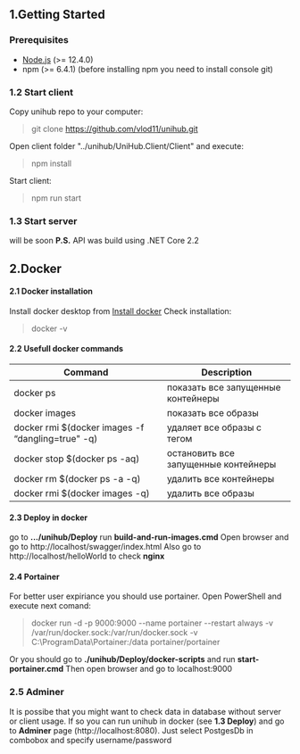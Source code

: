 ## 1.Getting Started
### Prerequisites
* [Node.js](https://nodejs.org/en/) (>= 12.4.0)
* npm (>= 6.4.1) (before installing npm you need to install console git)
### 1.2 Start client
Copy unihub repo to your computer:
> git clone https://github.com/vlod11/unihub.git

Open client folder "../unihub/UniHub.Client/Client" and execute:
> npm install

Start client:
> npm run start

### 1.3 Start server
will be soon
__P.S.__ API was build using .NET Core 2.2

## 2.Docker
#### 2.1 Docker installation
Install docker desktop from [Install docker](https://docs.docker.com/docker-for-windows/install/)
Check installation:

> docker -v

#### 2.2 Usefull docker commands
| Command | Description |
|---------|-------------|
|docker ps| показать все запущенные контейнеры|
|docker images|показать все образы|
|docker rmi $(docker images -f “dangling=true" -q)|удаляет все образы с тегом <none>|
|docker stop $(docker ps -aq)|остановить все запущенные контейнеры|
|docker rm $(docker ps -a -q)|удалить все контейнеры |
|docker rmi $(docker images -q)|удалить все образы |
#### 2.3 Deploy in docker
go to __.../unihub/Deploy__
run __build-and-run-images.cmd__
Open browser and go to http://localhost/swagger/index.html 
Also go to http://localhost/helloWorld to check __nginx__
#### 2.4 Portainer
For better user expiriance you should use portainer. Open PowerShell and execute next comand:
> docker run -d -p 9000:9000 --name portainer --restart always -v /var/run/docker.sock:/var/run/docker.sock -v C:\ProgramData\Portainer:/data portainer/portainer

Or you should go to __./unihub/Deploy/docker-scripts__ 
and run __start-portainer.cmd__
Then open browser and go to localhost:9000
### 2.5 Adminer
It is possibe that you might want to check data in database without server or client usage. If so you can run unihub in docker (see __1.3 Deploy__) and go to __Adminer__ page (http://localhost:8080). Just select PostgesDb in combobox and specify username/password 










